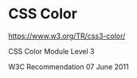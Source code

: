 # CSS Color  


https://www.w3.org/TR/css3-color/

CSS Color Module Level 3

W3C Recommendation 07 June 2011



